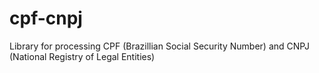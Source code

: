 # cpf-cnpj
Library for processing CPF (Brazillian Social Security Number) and CNPJ (National Registry of Legal Entities)
